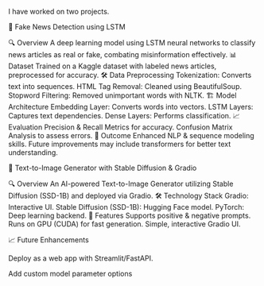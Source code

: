 I have worked on two projects.

📰 Fake News Detection using LSTM

🔍 Overview
A deep learning model using LSTM neural networks to classify news articles as real or fake, combating misinformation effectively.
📊 Dataset
Trained on a Kaggle dataset with labeled news articles, preprocessed for accuracy.
🛠️ Data Preprocessing
Tokenization: Converts text into sequences.
HTML Tag Removal: Cleaned using BeautifulSoup.
Stopword Filtering: Removed unimportant words with NLTK.
🏗️ Model Architecture
Embedding Layer: Converts words into vectors.
LSTM Layers: Captures text dependencies.
Dense Layers: Performs classification.
📈 Evaluation
Precision & Recall Metrics for accuracy.
Confusion Matrix Analysis to assess errors.
🎯 Outcome
Enhanced NLP & sequence modeling skills. Future improvements may include transformers for better text understanding.

🎨 Text-to-Image Generator with Stable Diffusion & Gradio

🔍 Overview
An AI-powered Text-to-Image Generator utilizing Stable Diffusion (SSD-1B) and deployed via Gradio.
🛠️ Technology Stack
Gradio: Interactive UI.
Stable Diffusion (SSD-1B): Hugging Face model.
PyTorch: Deep learning backend.
🎨 Features
Supports positive & negative prompts.
Runs on GPU (CUDA) for fast generation.
Simple, interactive Gradio UI.

📈 Future Enhancements

Deploy as a web app with Streamlit/FastAPI.

Add custom model parameter options
